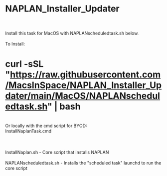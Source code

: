 # NAPLAN_Installer_Updater <BR><BR>

Install this task for MacOS with NAPLANscheduledtask.sh below.<BR><BR>
To Install:<BR>
# curl -sSL "https://raw.githubusercontent.com/MacsInSpace/NAPLAN_Installer_Updater/main/MacOS/NAPLANscheduledtask.sh" | bash<BR>
<BR>
Or locally with the cmd script for BYOD:<BR>
InstallNaplanTask.cmd
<BR><BR>
<BR><BR>
InstallNaplan.sh - Core script that installs NAPLAN
<BR><BR>
NAPLANscheduledtask.sh - Installs the "scheduled task" launchd to run the core script
